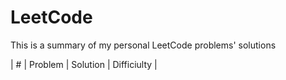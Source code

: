 # LeetCode

This is a summary of my personal LeetCode problems' solutions

| # | Problem | Solution | Difficiulty |
